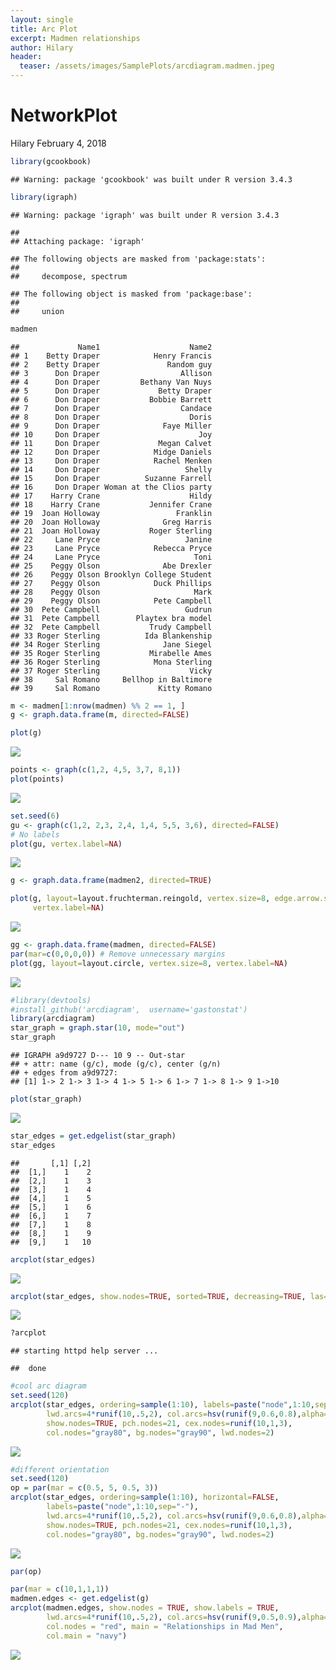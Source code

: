 ```yaml
---
layout: single
title: Arc Plot
excerpt: Madmen relationships
author: Hilary
header:
  teaser: /assets/images/SamplePlots/arcdiagram.madmen.jpeg
---
```

NetworkPlot
================
Hilary
February 4, 2018

``` r
library(gcookbook)
```

    ## Warning: package 'gcookbook' was built under R version 3.4.3

``` r
library(igraph)
```

    ## Warning: package 'igraph' was built under R version 3.4.3

    ## 
    ## Attaching package: 'igraph'

    ## The following objects are masked from 'package:stats':
    ## 
    ##     decompose, spectrum

    ## The following object is masked from 'package:base':
    ## 
    ##     union

``` r
madmen
```

    ##             Name1                    Name2
    ## 1    Betty Draper            Henry Francis
    ## 2    Betty Draper               Random guy
    ## 3      Don Draper                  Allison
    ## 4      Don Draper         Bethany Van Nuys
    ## 5      Don Draper             Betty Draper
    ## 6      Don Draper           Bobbie Barrett
    ## 7      Don Draper                  Candace
    ## 8      Don Draper                    Doris
    ## 9      Don Draper              Faye Miller
    ## 10     Don Draper                      Joy
    ## 11     Don Draper             Megan Calvet
    ## 12     Don Draper            Midge Daniels
    ## 13     Don Draper            Rachel Menken
    ## 14     Don Draper                   Shelly
    ## 15     Don Draper          Suzanne Farrell
    ## 16     Don Draper Woman at the Clios party
    ## 17    Harry Crane                    Hildy
    ## 18    Harry Crane           Jennifer Crane
    ## 19  Joan Holloway                 Franklin
    ## 20  Joan Holloway              Greg Harris
    ## 21  Joan Holloway           Roger Sterling
    ## 22     Lane Pryce                   Janine
    ## 23     Lane Pryce            Rebecca Pryce
    ## 24     Lane Pryce                     Toni
    ## 25    Peggy Olson              Abe Drexler
    ## 26    Peggy Olson Brooklyn College Student
    ## 27    Peggy Olson            Duck Phillips
    ## 28    Peggy Olson                     Mark
    ## 29    Peggy Olson            Pete Campbell
    ## 30  Pete Campbell                   Gudrun
    ## 31  Pete Campbell        Playtex bra model
    ## 32  Pete Campbell           Trudy Campbell
    ## 33 Roger Sterling          Ida Blankenship
    ## 34 Roger Sterling              Jane Siegel
    ## 35 Roger Sterling           Mirabelle Ames
    ## 36 Roger Sterling            Mona Sterling
    ## 37 Roger Sterling                    Vicky
    ## 38     Sal Romano     Bellhop in Baltimore
    ## 39     Sal Romano             Kitty Romano

``` r
m <- madmen[1:nrow(madmen) %% 2 == 1, ]
g <- graph.data.frame(m, directed=FALSE)

plot(g)
```

![](NetworkPlot_files/figure-markdown_github/unnamed-chunk-1-1.png)

``` r
points <- graph(c(1,2, 4,5, 3,7, 8,1))
plot(points)
```

![](NetworkPlot_files/figure-markdown_github/unnamed-chunk-1-2.png)

``` r
set.seed(6)
gu <- graph(c(1,2, 2,3, 2,4, 1,4, 5,5, 3,6), directed=FALSE)
# No labels
plot(gu, vertex.label=NA)
```

![](NetworkPlot_files/figure-markdown_github/unnamed-chunk-1-3.png)

``` r
g <- graph.data.frame(madmen2, directed=TRUE)

plot(g, layout=layout.fruchterman.reingold, vertex.size=8, edge.arrow.size=0.5,
     vertex.label=NA)
```

![](NetworkPlot_files/figure-markdown_github/unnamed-chunk-1-4.png)

``` r
gg <- graph.data.frame(madmen, directed=FALSE)
par(mar=c(0,0,0,0)) # Remove unnecessary margins
plot(gg, layout=layout.circle, vertex.size=8, vertex.label=NA)
```

![](NetworkPlot_files/figure-markdown_github/unnamed-chunk-1-5.png)

``` r
#library(devtools)
#install_github('arcdiagram',  username='gastonstat')
library(arcdiagram)
star_graph = graph.star(10, mode="out")
star_graph
```

    ## IGRAPH a9d9727 D--- 10 9 -- Out-star
    ## + attr: name (g/c), mode (g/c), center (g/n)
    ## + edges from a9d9727:
    ## [1] 1-> 2 1-> 3 1-> 4 1-> 5 1-> 6 1-> 7 1-> 8 1-> 9 1->10

``` r
plot(star_graph)
```

![](NetworkPlot_files/figure-markdown_github/unnamed-chunk-1-6.png)

``` r
star_edges = get.edgelist(star_graph)
star_edges
```

    ##       [,1] [,2]
    ##  [1,]    1    2
    ##  [2,]    1    3
    ##  [3,]    1    4
    ##  [4,]    1    5
    ##  [5,]    1    6
    ##  [6,]    1    7
    ##  [7,]    1    8
    ##  [8,]    1    9
    ##  [9,]    1   10

``` r
arcplot(star_edges)
```

![](NetworkPlot_files/figure-markdown_github/unnamed-chunk-1-7.png)

``` r
arcplot(star_edges, show.nodes=TRUE, sorted=TRUE, decreasing=TRUE, las=1)
```

![](NetworkPlot_files/figure-markdown_github/unnamed-chunk-1-8.png)

``` r
?arcplot
```

    ## starting httpd help server ...

    ##  done

``` r
#cool arc diagram
set.seed(120)
arcplot(star_edges, ordering=sample(1:10), labels=paste("node",1:10,sep="-"),
        lwd.arcs=4*runif(10,.5,2), col.arcs=hsv(runif(9,0.6,0.8),alpha=0.4),
        show.nodes=TRUE, pch.nodes=21, cex.nodes=runif(10,1,3), 
        col.nodes="gray80", bg.nodes="gray90", lwd.nodes=2)
```

![](NetworkPlot_files/figure-markdown_github/unnamed-chunk-1-9.png)

``` r
#different orientation
set.seed(120)
op = par(mar = c(0.5, 5, 0.5, 3))
arcplot(star_edges, ordering=sample(1:10), horizontal=FALSE,
        labels=paste("node",1:10,sep="-"),
        lwd.arcs=4*runif(10,.5,2), col.arcs=hsv(runif(9,0.6,0.8),alpha=0.4),
        show.nodes=TRUE, pch.nodes=21, cex.nodes=runif(10,1,3), 
        col.nodes="gray80", bg.nodes="gray90", lwd.nodes=2)
```

![](NetworkPlot_files/figure-markdown_github/unnamed-chunk-1-10.png)

``` r
par(op)

par(mar = c(10,1,1,1))
madmen.edges <- get.edgelist(g)
arcplot(madmen.edges, show.nodes = TRUE, show.labels = TRUE,
        lwd.arcs=4*runif(10,.5,2), col.arcs=hsv(runif(9,0.5,0.9),alpha=0.4),
        col.nodes = "red", main = "Relationships in Mad Men",
        col.main = "navy")
```

![](NetworkPlot_files/figure-markdown_github/unnamed-chunk-1-11.png)


